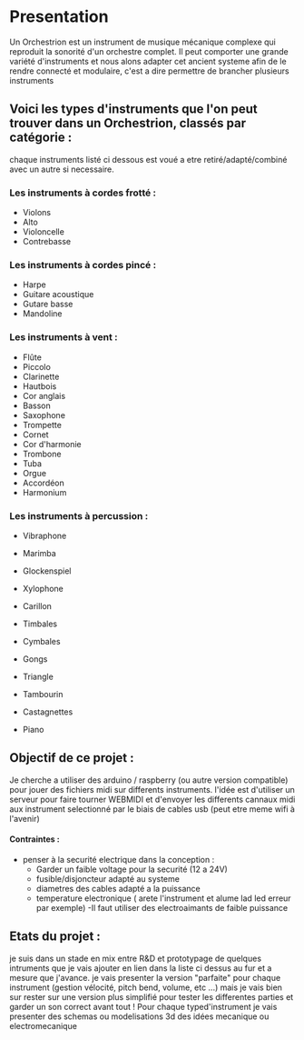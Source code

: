 # Presentation 

Un Orchestrion est un instrument de musique mécanique complexe qui reproduit la sonorité d'un orchestre complet. Il peut comporter une grande variété d'instruments et nous alons adapter cet ancient systeme afin de le rendre connecté et modulaire, c'est a dire permettre de brancher plusieurs instruments 

## Voici les types d'instruments que l'on peut trouver dans un Orchestrion, classés par catégorie :
chaque instruments listé ci dessous est voué a etre retiré/adapté/combiné avec un autre si necessaire.

### Les instruments à cordes frotté :
- Violons
- Alto
- Violoncelle
- Contrebasse
   
### Les instruments à cordes pincé :
- Harpe
- Guitare acoustique 
- Gutare basse
- Mandoline

### Les instruments à vent :
- Flûte
- Piccolo
- Clarinette
- Hautbois
- Cor anglais
- Basson
- Saxophone
- Trompette
- Cornet
- Cor d'harmonie
- Trombone
- Tuba
- Orgue
- Accordéon
- Harmonium

### Les instruments à percussion :

- Vibraphone
- Marimba
- Glockenspiel
- Xylophone
- Carillon

- Timbales
- Cymbales
- Gongs
- Triangle
- Tambourin
- Castagnettes

- Piano
   
 

## Objectif de ce projet :
 Je cherche a utiliser des arduino / raspberry (ou autre version compatible)  pour jouer des fichiers midi sur differents instruments.
 l'idée est d'utiliser un serveur pour faire tourner WEBMIDI et d'envoyer les differents cannaux midi aux instrument selectionné par le biais de cables usb (peut etre meme wifi à l'avenir) 
 
 #### Contraintes :
 - penser à la securité electrique dans la conception :
   - Garder un faible voltage pour la securité (12 a 24V) 
   - fusible/disjoncteur adapté au systeme
   - diametres des cables adapté a la puissance
   - temperature electronique ( arete l'instrument et alume lad led erreur par exemple) 
-Il faut utiliser des electroaimants de faible puissance
 
 ## Etats du projet :
 je suis dans un stade en mix entre R&D et prototypage de quelques intruments que je vais ajouter en lien dans la liste ci dessus au fur et a mesure que j'avance.
 je vais presenter la version "parfaite" pour chaque instrument (gestion vélocité, pitch bend, volume, etc ...) mais je vais bien sur rester sur une version plus simplifié pour tester les differentes parties et garder un son correct avant tout !
Pour chaque typed'instrument je vais presenter des schemas ou modelisations 3d des idées mecanique ou electromecanique
 
